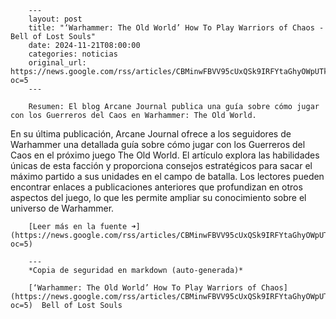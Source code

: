         ---
        layout: post
        title: "‘Warhammer: The Old World’ How To Play Warriors of Chaos - Bell of Lost Souls"
        date: 2024-11-21T08:00:00
        categories: noticias
        original_url: https://news.google.com/rss/articles/CBMinwFBVV95cUxQSk9IRFYtaGhyOWpUTklvSUkxRHUzamFZdlpSdlJ3eVZvMkJZMHVQWXcyTXM5OXE4OTBuUUI4d1l3S0R2Tk9sNDFpNnBNUUxTRjZrdm1vaDRsR09CczM4bWR4aXhWVkhtUE9nTDN4RTFKT01qcG9TT0FEY2RhMU05RzRiUVYyYzNZR3FaTVZBaHFMcHVmSi1DeFhSaHhfekE?oc=5
        ---

        Resumen: El blog Arcane Journal publica una guía sobre cómo jugar con los Guerreros del Caos en Warhammer: The Old World.

En su última publicación, Arcane Journal ofrece a los seguidores de Warhammer una detallada guía sobre cómo jugar con los Guerreros del Caos en el próximo juego The Old World. El artículo explora las habilidades únicas de esta facción y proporciona consejos estratégicos para sacar el máximo partido a sus unidades en el campo de batalla. Los lectores pueden encontrar enlaces a publicaciones anteriores que profundizan en otros aspectos del juego, lo que les permite ampliar su conocimiento sobre el universo de Warhammer.

        [Leer más en la fuente ➜](https://news.google.com/rss/articles/CBMinwFBVV95cUxQSk9IRFYtaGhyOWpUTklvSUkxRHUzamFZdlpSdlJ3eVZvMkJZMHVQWXcyTXM5OXE4OTBuUUI4d1l3S0R2Tk9sNDFpNnBNUUxTRjZrdm1vaDRsR09CczM4bWR4aXhWVkhtUE9nTDN4RTFKT01qcG9TT0FEY2RhMU05RzRiUVYyYzNZR3FaTVZBaHFMcHVmSi1DeFhSaHhfekE?oc=5)

        ---
        *Copia de seguridad en markdown (auto-generada)*

        [‘Warhammer: The Old World’ How To Play Warriors of Chaos](https://news.google.com/rss/articles/CBMinwFBVV95cUxQSk9IRFYtaGhyOWpUTklvSUkxRHUzamFZdlpSdlJ3eVZvMkJZMHVQWXcyTXM5OXE4OTBuUUI4d1l3S0R2Tk9sNDFpNnBNUUxTRjZrdm1vaDRsR09CczM4bWR4aXhWVkhtUE9nTDN4RTFKT01qcG9TT0FEY2RhMU05RzRiUVYyYzNZR3FaTVZBaHFMcHVmSi1DeFhSaHhfekE?oc=5)  Bell of Lost Souls
